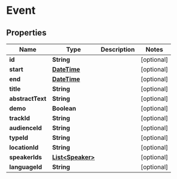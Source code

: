 
# Event

## Properties
Name | Type | Description | Notes
------------ | ------------- | ------------- | -------------
**id** | **String** |  |  [optional]
**start** | [**DateTime**](DateTime.md) |  |  [optional]
**end** | [**DateTime**](DateTime.md) |  |  [optional]
**title** | **String** |  |  [optional]
**abstractText** | **String** |  |  [optional]
**demo** | **Boolean** |  |  [optional]
**trackId** | **String** |  |  [optional]
**audienceId** | **String** |  |  [optional]
**typeId** | **String** |  |  [optional]
**locationId** | **String** |  |  [optional]
**speakerIds** | [**List&lt;Speaker&gt;**](Speaker.md) |  |  [optional]
**languageId** | **String** |  |  [optional]



